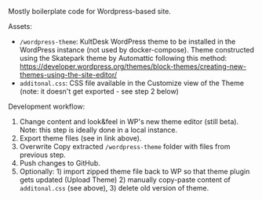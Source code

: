 Mostly boilerplate code for Wordpress-based site. 

Assets:

- `/wordpress-theme`: KultDesk WordPress theme to be installed in the WordPress instance (not used by docker-compose). Theme constructed using the Skatepark theme by Automattic following this method: https://developer.wordpress.org/themes/block-themes/creating-new-themes-using-the-site-editor/
- `additonal.css`: CSS file available in the Customize view of the Theme (note: it doesn't get exported - see step 2 below)

Development workflow:

1. Change content and look&feel in WP's new theme editor (still beta). Note: this step is ideally done in a local instance. 
2. Export theme files (see in link above). 
3. Overwrite Copy extracted `/wordpress-theme` folder with files from previous step. 
4. Push changes to GitHub. 
5. Optionally: 1) import zipped theme file back to WP so that theme plugin gets updated (Upload Theme) 2) manually copy-paste content of `additonal.css` (see above), 3) delete old version of theme. 
